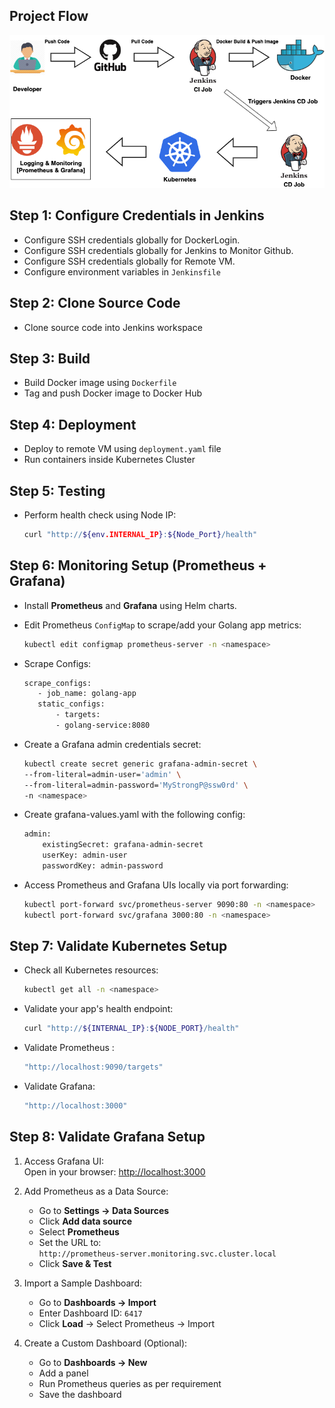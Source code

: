 ## Project Flow

![CI/CD Flow](images/cicd-flow.png)

## Step 1: Configure Credentials in Jenkins

- Configure SSH credentials globally for DockerLogin. 
- Configure SSH credentials globally for Jenkins to Monitor Github.
- Configure SSH credentials globally for Remote VM.
- Configure environment variables in `Jenkinsfile`

## Step 2: Clone Source Code

- Clone source code into Jenkins workspace

## Step 3: Build

- Build Docker image using `Dockerfile`
- Tag and push Docker image to Docker Hub

## Step 4: Deployment

- Deploy to remote VM using `deployment.yaml` file
- Run containers inside Kubernetes Cluster

## Step 5: Testing

- Perform health check using Node IP:

  ```bash
  curl "http://${env.INTERNAL_IP}:${Node_Port}/health"

## Step 6: Monitoring Setup (Prometheus + Grafana)

- Install **Prometheus** and **Grafana** using Helm charts.
  
- Edit Prometheus `ConfigMap` to scrape/add your Golang app metrics:

    ```bash
    kubectl edit configmap prometheus-server -n <namespace>

- Scrape Configs: 

     ```bash
    scrape_configs:
        - job_name: golang-app
        static_configs:
            - targets:
            - golang-service:8080       


- Create a Grafana admin credentials secret:
    
    ```bash
    kubectl create secret generic grafana-admin-secret \
    --from-literal=admin-user='admin' \
    --from-literal=admin-password='MyStrongP@ssw0rd' \
    -n <namespace>

- Create grafana-values.yaml with the following config:
    
    ```bash
    admin:
        existingSecret: grafana-admin-secret
        userKey: admin-user
        passwordKey: admin-password

- Access Prometheus and Grafana UIs locally via port forwarding:
    
    ```bash
    kubectl port-forward svc/prometheus-server 9090:80 -n <namespace>
    kubectl port-forward svc/grafana 3000:80 -n <namespace>

## Step 7: Validate Kubernetes Setup

- Check all Kubernetes resources: 
    
    ```bash 
    kubectl get all -n <namespace>

- Validate your app's health endpoint: 
    ```bash
    curl "http://${INTERNAL_IP}:${NODE_PORT}/health"
- Validate Prometheus : 
    ```bash
    "http://localhost:9090/targets"

- Validate Grafana: 
    ```bash
    "http://localhost:3000"
    
## Step 8: Validate Grafana Setup

1. Access Grafana UI:  
   Open in your browser: [http://localhost:3000](http://localhost:3000)

2. Add Prometheus as a Data Source:
   - Go to **Settings → Data Sources**
   - Click **Add data source**
   - Select **Prometheus**
   - Set the URL to:  
     `http://prometheus-server.monitoring.svc.cluster.local`
   - Click **Save & Test**

3. Import a Sample Dashboard:
   - Go to **Dashboards → Import**
   - Enter Dashboard ID: `6417`
   - Click **Load** → Select Prometheus → Import

4. Create a Custom Dashboard (Optional):
   - Go to **Dashboards → New**
   - Add a panel
   - Run Prometheus queries as per requirement
   - Save the dashboard



